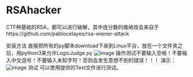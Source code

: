 # RSAhacker
CTF种基础的RSA，都可以进行破解，其中连分数的维纳攻击来自于https://github.com/pablocelayes/rsa-wiener-attack

安装方法
  直接把所有的py脚本download下来到Linux平台，放在一个文件夹之后，用python3来允许LogicJudge.py
  ![image](https://user-images.githubusercontent.com/72845205/172746423-b0fbddde-43cd-4c7c-a3eb-b8766e48ccab.png)
  操作测试不要输入空格！不要输入中文逗号！不要输入未知字符！否则会发生意想不到的错误！！！
  演示：
  ![image](https://user-images.githubusercontent.com/72845205/172746647-68b2ca30-5f44-412f-98d9-93692aa61af9.png)
测试
  可以使用提供的Test文件进行测试。
